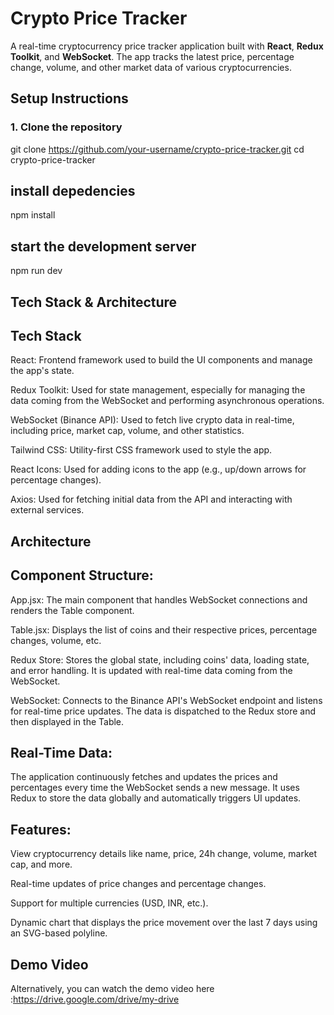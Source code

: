 # Crypto Price Tracker

A real-time cryptocurrency price tracker application built with **React**, **Redux Toolkit**, and **WebSocket**. The app tracks the latest price, percentage change, volume, and other market data of various cryptocurrencies.

## Setup Instructions

### 1. Clone the repository
git clone https://github.com/your-username/crypto-price-tracker.git
cd crypto-price-tracker
  ## install depedencies 
  npm install
  ## start the development server
  npm run dev

## Tech Stack & Architecture
  ## Tech Stack
 React: Frontend framework used to build the UI components and manage the app's state.

 Redux Toolkit: Used for state management, especially for managing the data coming from the WebSocket and performing asynchronous operations.

 WebSocket (Binance API): Used to fetch live crypto data in real-time, including price, market cap, volume, and other statistics.

 Tailwind CSS: Utility-first CSS framework used to style the app.

 React Icons: Used for adding icons to the app (e.g., up/down arrows for percentage changes).

Axios: Used for fetching initial data from the API and interacting with external services.

## Architecture
## Component Structure:

App.jsx: The main component that handles WebSocket connections and renders the Table component.

Table.jsx: Displays the list of coins and their respective prices, percentage changes, volume, etc.

Redux Store: Stores the global state, including coins' data, loading state, and error handling. It is updated with real-time data coming from the WebSocket.

WebSocket: Connects to the Binance API's WebSocket endpoint and listens for real-time price updates. The data is dispatched to the Redux store and then displayed in the Table.

## Real-Time Data:

The application continuously fetches and updates the prices and percentages every time the WebSocket sends a new message. It uses Redux to store the data globally and automatically triggers UI updates.

## Features:

View cryptocurrency details like name, price, 24h change, volume, market cap, and more.

Real-time updates of price changes and percentage changes.

Support for multiple currencies (USD, INR, etc.).

Dynamic chart that displays the price movement over the last 7 days using an SVG-based polyline.

## Demo Video
Alternatively, you can watch the demo video here :https://drive.google.com/drive/my-drive
